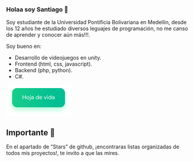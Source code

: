 ### Holaa soy Santiago 👋

Soy estudiante de la Universidad Pontificia Bolivariana en Medellin, desde los 12 años he estudiado diversos leguajes de programación, no me canso de aprender y conocer aún más!!!.

Soy bueno en:

- Desarrollo de videojuegos en unity.
- Frontend (html, css, javascript).
- Backend (php, python).
- C#.

<a href="https://github.com/TatoDesign/HOJA-DE-VIDA/blob/main/Hoja%20de%20vida%20-%20Jose%20Santiago%20Restrepo.pdf"><img src="https://github.com/TatoDesign/Repositorios-Imagenes/blob/main/Personal/Boton1.png"></a>

<h2>Importante 🚨</h2>
<p>En el apartado de “Stars” de github, ¡encontraras listas organizadas de todos mis proyectos!, te invito a que las mires.</p>
